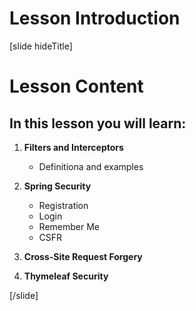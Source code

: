 # Lesson Introduction

[slide hideTitle]

# Lesson Content

## In this lesson you will learn:


1. **Filters and Interceptors**
    - Definitiona and examples
    
2. **Spring Security**
    - Registration
    - Login
    - Remember Me
    - CSFR

3. **Cross-Site Request Forgery**

4. **Thymeleaf Security**

    
[/slide]

